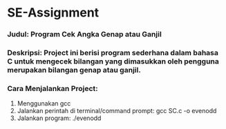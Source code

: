 # SE-Assignment

### Judul: Program Cek Angka Genap atau Ganjil
### Deskripsi: Project ini berisi program sederhana dalam bahasa C untuk mengecek bilangan yang dimasukkan oleh pengguna merupakan bilangan genap atau ganjil.
### Cara Menjalankan Project:
  1. Menggunakan gcc
  2. Jalankan perintah di terminal/command prompt: gcc SC.c -o evenodd
  3. Jalankan program: ./evenodd
